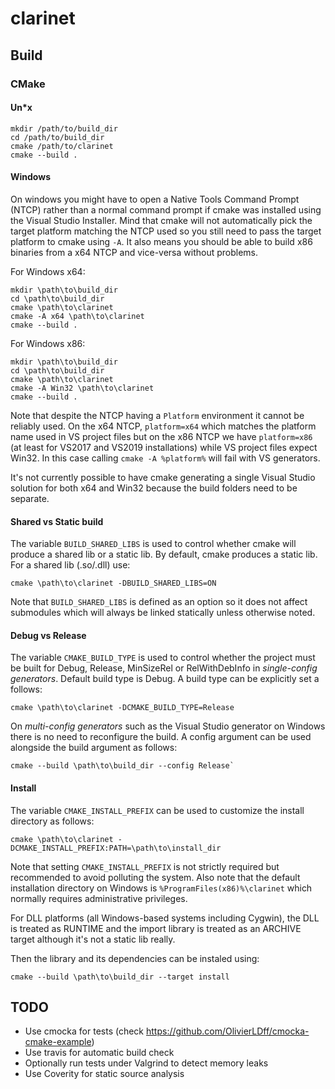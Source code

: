 # clarinet

## Build

### CMake

#### Un*x

```
mkdir /path/to/build_dir 
cd /path/to/build_dir
cmake /path/to/clarinet
cmake --build .
```

#### Windows

On windows you might have to open a Native Tools Command Prompt (NTCP) rather than a normal command prompt if cmake was 
installed using the Visual Studio Installer. Mind that cmake will not automatically pick the target platform matching 
the NTCP used so you still need to pass the target platform to cmake using `-A`. It also means you should be able to 
build x86 binaries from a x64 NTCP and vice-versa without problems.

For Windows x64:

```
mkdir \path\to\build_dir 
cd \path\to\build_dir
cmake \path\to\clarinet
cmake -A x64 \path\to\clarinet 
cmake --build .
```

For Windows x86:

```
mkdir \path\to\build_dir 
cd \path\to\build_dir
cmake \path\to\clarinet
cmake -A Win32 \path\to\clarinet 
cmake --build .
```

Note that despite the NTCP having a `Platform` environment it cannot be reliably used. On the x64 NTCP, `platform=x64` 
which matches the platform name used in VS project files but on the x86 NTCP we have `platform=x86` (at least for 
VS2017 and VS2019 installations) while VS project files expect Win32. In this case calling `cmake -A %platform%` will 
fail with VS generators.

It's not currently possible to have cmake generating a single Visual Studio solution for both x64 and Win32 because the 
build folders need to be separate.

#### Shared vs Static build

The variable `BUILD_SHARED_LIBS` is used to control whether cmake will produce a shared lib or a static lib. 
By default, cmake produces a static lib. For a shared lib (.so/.dll) use:

```
cmake \path\to\clarinet -DBUILD_SHARED_LIBS=ON
``` 
 
Note that `BUILD_SHARED_LIBS` is defined as an option so it does not affect submodules which will always be linked 
statically unless otherwise noted.

#### Debug vs Release

The variable `CMAKE_BUILD_TYPE` is used to control whether the project must be built for Debug, Release, MinSizeRel or 
RelWithDebInfo in *single-config generators*. Default build type is Debug. A build type can be explicitly set a follows: 

```
cmake \path\to\clarinet -DCMAKE_BUILD_TYPE=Release
```

On *multi-config generators* such as the Visual Studio generator on Windows there is no need to reconfigure the build.
A config argument can be used alongside the build argument as follows:

```
cmake --build \path\to\build_dir --config Release`
```

#### Install

The variable `CMAKE_INSTALL_PREFIX` can be used to customize the install directory as follows:

```
cmake \path\to\clarinet -DCMAKE_INSTALL_PREFIX:PATH=\path\to\install_dir 
```

Note that setting `CMAKE_INSTALL_PREFIX` is not strictly required but recommended to avoid polluting the system. 
Also note that the default installation directory on Windows is `%ProgramFiles(x86)%\clarinet` which normally requires 
administrative privileges.

For DLL platforms (all Windows-based systems including Cygwin), the DLL is treated as RUNTIME and the import library is 
treated as an ARCHIVE target although it's not a static lib really.

Then the library and its dependencies can be instaled using:

```
cmake --build \path\to\build_dir --target install
```

## TODO

- Use cmocka for tests (check https://github.com/OlivierLDff/cmocka-cmake-example)
- Use travis for automatic build check
- Optionally run tests under Valgrind to detect memory leaks
- Use Coverity for static source analysis